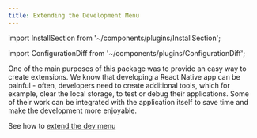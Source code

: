```yaml
---
title: Extending the Development Menu
---
```


import InstallSection from '~/components/plugins/InstallSection';

import ConfigurationDiff from '~/components/plugins/ConfigurationDiff';

One of the main purposes of this package was to provide an easy way to create extensions. We know that developing a React Native app can be painful - often, developers need to create additional tools, which for example, clear the local storage, to test or debug their applications. Some of their work can be integrated with the application itself to save time and make the development more enjoyable.

See how to [extend the dev menu](https://github.com/expo/expo/tree/master/packages/expo-dev-menu#-extending-the-dev-menus-functionalities)